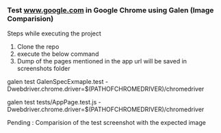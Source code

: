 ### Test www.google.com in Google Chrome using Galen (Image Comparision)


Steps while executing the project 

1) Clone the repo
2) execute the below command
3) Dump of the pages mentioned in the app url will be saved in screenshots folder


galen test GalenSpecExmaple.test -Dwebdriver.chrome.driver=$(PATHOFCHROMEDRIVER)/chromedriver


galen test tests/AppPage.test.js -Dwebdriver.chrome.driver=$(PATHOFCHROMEDRIVER)/chromedriver



Pending : Comparision of the test screenshot with the expected image
